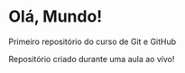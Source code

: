 # Olá, Mundo!
 Primeiro repositório do curso de Git e GitHub

 Repositório criado durante uma aula ao vívo!